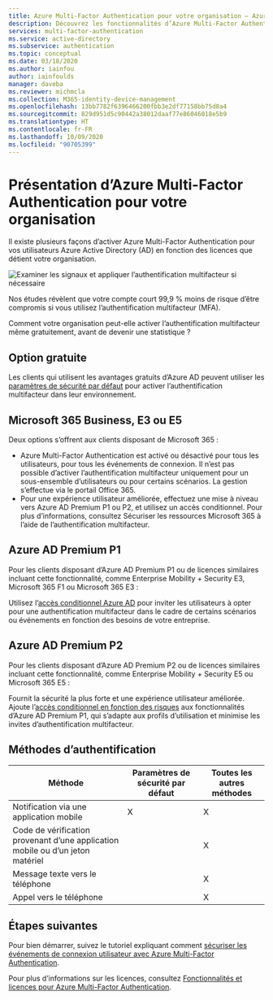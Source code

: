 ```yaml
---
title: Azure Multi-Factor Authentication pour votre organisation – Azure Active Directory
description: Découvrez les fonctionnalités d’Azure Multi-Factor Authentication que peut utiliser votre organisation selon son modèle de licence.
services: multi-factor-authentication
ms.service: active-directory
ms.subservice: authentication
ms.topic: conceptual
ms.date: 03/18/2020
ms.author: iainfou
author: iainfoulds
manager: daveba
ms.reviewer: michmcla
ms.collection: M365-identity-device-management
ms.openlocfilehash: 13bb7782f6396466200fbb3e2df77158bb75d8a4
ms.sourcegitcommit: 829d951d5c90442a38012daaf77e86046018e5b9
ms.translationtype: HT
ms.contentlocale: fr-FR
ms.lasthandoff: 10/09/2020
ms.locfileid: "90705399"
---
```

# <a name="overview-of-azure-multi-factor-authentication-for-your-organization"></a>Présentation d’Azure Multi-Factor Authentication pour votre organisation

Il existe plusieurs façons d’activer Azure Multi-Factor Authentication pour vos utilisateurs Azure Active Directory (AD) en fonction des licences que détient votre organisation. 

![Examiner les signaux et appliquer l’authentification multifacteur si nécessaire](./media/concept-fundamentals-mfa-get-started/verify-signals-and-perform-mfa-if-required.png)

Nos études révèlent que votre compte court 99,9 % moins de risque d’être compromis si vous utilisez l’authentification multifacteur (MFA).

Comment votre organisation peut-elle activer l’authentification multifacteur même gratuitement, avant de devenir une statistique ?

## <a name="free-option"></a>Option gratuite

Les clients qui utilisent les avantages gratuits d’Azure AD peuvent utiliser les [paramètres de sécurité par défaut](../fundamentals/concept-fundamentals-security-defaults.md) pour activer l’authentification multifacteur dans leur environnement.

## <a name="microsoft-365-business-e3-or-e5"></a>Microsoft 365 Business, E3 ou E5

Deux options s’offrent aux clients disposant de Microsoft 365 :

* Azure Multi-Factor Authentication est activé ou désactivé pour tous les utilisateurs, pour tous les événements de connexion. Il n’est pas possible d’activer l’authentification multifacteur uniquement pour un sous-ensemble d’utilisateurs ou pour certains scénarios. La gestion s’effectue via le portail Office 365. 
* Pour une expérience utilisateur améliorée, effectuez une mise à niveau vers Azure AD Premium P1 ou P2, et utilisez un accès conditionnel. Pour plus d’informations, consultez Sécuriser les ressources Microsoft 365 à l’aide de l’authentification multifacteur.

## <a name="azure-ad-premium-p1"></a>Azure AD Premium P1

Pour les clients disposant d’Azure AD Premium P1 ou de licences similaires incluant cette fonctionnalité, comme Enterprise Mobility + Security E3, Microsoft 365 F1 ou Microsoft 365 E3 : 

Utilisez l’[accès conditionnel Azure AD](../authentication/tutorial-enable-azure-mfa.md) pour inviter les utilisateurs à opter pour une authentification multifacteur dans le cadre de certains scénarios ou événements en fonction des besoins de votre entreprise.

## <a name="azure-ad-premium-p2"></a>Azure AD Premium P2

Pour les clients disposant d’Azure AD Premium P2 ou de licences similaires incluant cette fonctionnalité, comme Enterprise Mobility + Security E5 ou Microsoft 365 E5 : 

Fournit la sécurité la plus forte et une expérience utilisateur améliorée. Ajoute l’[accès conditionnel en fonction des risques](../conditional-access/howto-conditional-access-policy-risk.md) aux fonctionnalités d’Azure AD Premium P1, qui s’adapte aux profils d’utilisation et minimise les invites d’authentification multifacteur.

## <a name="authentication-methods"></a>Méthodes d’authentification

| Méthode | Paramètres de sécurité par défaut | Toutes les autres méthodes |
| --- | --- | --- |
| Notification via une application mobile | X | X |
| Code de vérification provenant d’une application mobile ou d’un jeton matériel |   | X |
| Message texte vers le téléphone |   | X |
| Appel vers le téléphone |   | X |

## <a name="next-steps"></a>Étapes suivantes

Pour bien démarrer, suivez le tutoriel expliquant comment [sécuriser les événements de connexion utilisateur avec Azure Multi-Factor Authentication](../authentication/tutorial-enable-azure-mfa.md).

Pour plus d’informations sur les licences, consultez [Fonctionnalités et licences pour Azure Multi-Factor Authentication](../authentication/concept-mfa-licensing.md).
